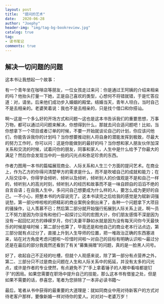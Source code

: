 ```yaml
---
layout: post
title:  "提问的艺术"
date:   2020-06-28
author: "Joephy"
header-img: "img/tag-bg-bookreview.jpg"
catalog: true
tag:
- 读书笔记 
comments: true
---
```

解决一切问题的问题
-----------

这本书让我想起一个故事：

有一个青年坐在咖啡店等朋友，一位女孩走过来问：你是通过王阿姨的介绍来相亲的吗？他抬头打量一下她，正是自己喜欢的类型，心想何不将错就错，于是忙答应道：对，请坐。后来他们成功步入婚姻的殿堂。结婚当天，青年人坦白，当时自己不是去相亲的。老婆笑着说：我也不是去相亲的，只是找个借口和你搭讪。

啊～这是一个多么好的开场方式和问题～这也是这本书告诉我们的重要思想，万事万物，都可以通过问问题来解决，你想得到什么，那就去问合适问题吧！比如，当你想拿下一个项目或者订单的时候，不要一开始就谈论自己的计划，你应该问他们，你能告诉我你的计划吗？当你想要推动别人将自身的潜能发挥到极致，尽最大的努力工作时，你可以问：这是你能做到的最好的吗？当你想和家人朋友伙伴加深关系和交流的时候，试着问你的朋友，同事和家人，人生中是什么给予了你最大的满足？然后你会发现当中的一些的闪光点和弥足珍贵的东西。

作者力图用一本书的篇幅展现商业、人际关系和人生三个方面的提问艺术。在商业上，作为乙方的你得问清楚甲方的需求是什么，而不是吹嘘自己的成就和能力；在人际交往中，你得学会倾听、倾听以及倾听，倾听别人的价值观是不是和自己一样的，倾听别人的高光时刻，倾听别人的经历和故事而不是一味自顾自的滔滔不绝的自言自语；在自我人生中，多问问自己想要成为什么样的人，要怎么成为更好的自己。一不小心，把整本书的内容说完了。这本书读完之后给我的感觉是为赋新词强说愁，第一部分哗啦啦的把精彩的商业案例全倒出来了，各种一个问题拿下大项目的骚操作，让人羡慕不已；然后第二部分就开始强行拓展到人际关系上说，啊～员工不努力是因为你没有和他们一起探讨公司的宏图大计，你们朋友感情不深是因为没有一起回忆对方的峥嵘岁月，你们夫妻平静如水就是因为没有每天问你今天最快乐的时候是啥时候；第二部分也算了，毕竟还是和他自己的商业老本行沾点边，第三部分就有点过分了，直接上升到人生导师的位置，把一堆政治正确的东西塞进来，站在对方角度考虑问题啦～珍惜时间啦～对自己的目标有明确认识啦～最过分还是在最后的部分我竟然还看到了有关“募集捐赠”的问题，真的是一脸黑人问号。

好了，收起自己不正经的吐槽，但就个人观感来说，除了第一部分有点营养之外，第二、三部分只不过是商业问题在人生和人际关系中的拓延，并没有太多的闪光点，或许是作者的专业使然，有点避免不了“手上拿着锤子的人眼中看啥都是钉子”的困局。如果您需要在职场中提升自己的技能，那么这本书有借鉴之处，但是如果不需要的话，恭喜您，笔者为您排除了一本非必读书籍～

最后，笔者从书中获得的最重要的大道理是：就如同商业中用对待新客户的方式对待老客户那样，要像新婚一样对待你的爱人。对对对～老婆万岁！